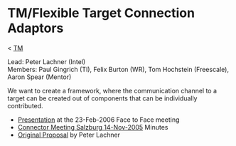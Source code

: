 

TM/Flexible Target Connection Adaptors
======================================

< [TM](/TM "TM")

Lead: Peter Lachner (Intel)  
Members: Paul Gingrich (TI), Felix Burton (WR), Tom Hochstein (Freescale), Aaron Spear (Mentor)

We want to create a framework, where the communication channel to a target can be created out of components that can be individually contributed.

*   [Presentation](https://www.eclipse.org/downloads/download.php?file=/dsdp/tm/presentations/2006-2-23_Toronto_TM_Connectors.ppt) at the 23-Feb-2006 Face to Face meeting
*   [Connector Meeting Salzburg 14-Nov-2005](/DSDP-TM_Connector_Meeting_Salzburg_2005x11x14 "DSDP-TM Connector Meeting Salzburg 2005x11x14") Minutes
*   [Original Proposal](https://www.eclipse.org/downloads/download.php?file=/dsdp/tm/doc/DSDP-TM_Target_Connection_Adapter_Proposal.pdf) by Peter Lachner

